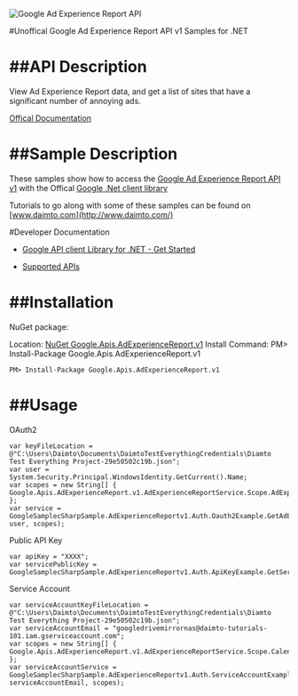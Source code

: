 ﻿![Google Ad Experience Report API](http://www.google.com/images/icons/product/search-32.gif)

#Unoffical Google Ad Experience Report API v1 Samples for .NET  

##API Description
=============

View Ad Experience Report data, and get a list of sites that have a significant number of annoying ads.

[Offical Documentation](https://developers.google.com/ad-experience-report/)

##Sample Description
=============

These samples show how to access the [Google Ad Experience Report API v1](https://developers.google.com/ad-experience-report/) with the Offical [Google .Net client library](https://github.com/google/google-api-dotnet-client)

Tutorials to go along with some of these samples can be found on [www.daimto.com](http://www.daimto.com/)

#Developer Documentation

* [Google API client Library for .NET - Get Started](https://developers.google.com/api-client-library/dotnet/get_started)

* [Supported APIs](https://developers.google.com/api-client-library/dotnet/apis/)

##Installation
=================================

NuGet package:

Location: [NuGet Google.Apis.AdExperienceReport.v1](https://www.nuget.org/packages/Google.Apis.AdExperienceReport.v1)
Install Command: PM>  Install-Package Google.Apis.AdExperienceReport.v1

```
PM> Install-Package Google.Apis.AdExperienceReport.v1
```

##Usage
=================================

OAuth2
```
var keyFileLocation = @"C:\Users\Daimto\Documents\DaimtoTestEverythingCredentials\Diamto Test Everything Project-29e50502c19b.json";
var user = System.Security.Principal.WindowsIdentity.GetCurrent().Name;
var scopes = new String[] { Google.Apis.AdExperienceReport.v1.AdExperienceReportService.Scope.AdExperienceReportReadonly };
var service = GoogleSamplecSharpSample.AdExperienceReportv1.Auth.Oauth2Example.GetAdExperienceReportService(keyFileLocation, user, scopes);
```
Public API Key
```
var apiKey = "XXXX";
var servicePublicKey = GoogleSamplecSharpSample.AdExperienceReportv1.Auth.ApiKeyExample.GetService(apiKey);
```
Service Account
```
var serviceAccountKeyFileLocation = @"C:\Users\Daimto\Documents\DaimtoTestEverythingCredentials\Diamto Test Everything Project-29e50502c19b.json";
var serviceAccountEmail = "googledrivemirrornas@daimto-tutorials-101.iam.gserviceaccount.com";
var scopes = new String[] { Google.Apis.AdExperienceReport.v1.AdExperienceReportService.Scope.Calendar };            
var serviceAccountService = GoogleSamplecSharpSample.AdExperienceReportv1.Auth.ServiceAccountExample.AuthenticateServiceAccount(serviceAccountKeyFileLocation, serviceAccountEmail, scopes);
```
